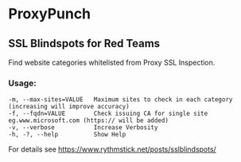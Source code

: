 # ProxyPunch

## SSL Blindspots for Red Teams

Find website categories whitelisted from Proxy SSL Inspection.


### Usage:

    -m, --max-sites=VALUE   Maximum sites to check in each category (increasing will improve accuracy)
    -f, --fqdn=VALUE        Check issuing CA for single site eg.www.microsoft.com (https:// will be added)
    -v, --verbose           Increase Verbosity
    -h, -?, --help          Show Help
  
    
For details see https://www.rythmstick.net/posts/sslblindspots/

